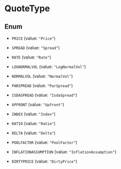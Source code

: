 

# QuoteType

## Enum


* `PRICE` (value: `"Price"`)

* `SPREAD` (value: `"Spread"`)

* `RATE` (value: `"Rate"`)

* `LOGNORMALVOL` (value: `"LogNormalVol"`)

* `NORMALVOL` (value: `"NormalVol"`)

* `PARSPREAD` (value: `"ParSpread"`)

* `ISDASPREAD` (value: `"IsdaSpread"`)

* `UPFRONT` (value: `"Upfront"`)

* `INDEX` (value: `"Index"`)

* `RATIO` (value: `"Ratio"`)

* `DELTA` (value: `"Delta"`)

* `POOLFACTOR` (value: `"PoolFactor"`)

* `INFLATIONASSUMPTION` (value: `"InflationAssumption"`)

* `DIRTYPRICE` (value: `"DirtyPrice"`)



